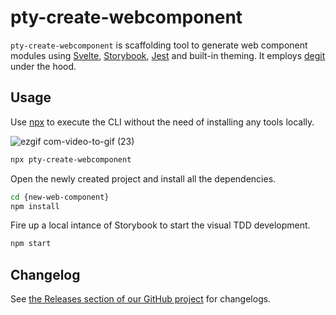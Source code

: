 # pty-create-webcomponent

`pty-create-webcomponent` is scaffolding tool to generate web component modules using [Svelte](https://svelte.dev/), [Storybook](http://storybook.com), [Jest](https://jestjs.io/) and built-in theming. It employs [degit](https://github.com/Rich-Harris/degit) under the hood.

## Usage
Use [npx](https://www.npmjs.com/package/npx) to execute the CLI without the need of installing any tools locally.

![ezgif com-video-to-gif (23)](https://user-images.githubusercontent.com/6104164/82881532-1bb82e00-9f40-11ea-8472-4a96b470251c.gif)

```bash
npx pty-create-webcomponent
```

Open the newly created project and install all the dependencies.
```bash
cd {new-web-component}
npm install
```

Fire up a local intance of Storybook to start the visual TDD development.
```bash
npm start
```

## Changelog

See  [the Releases section of our GitHub project](https://github.com/vbence86/pty-create-webcomponent/releases) for changelogs. 
